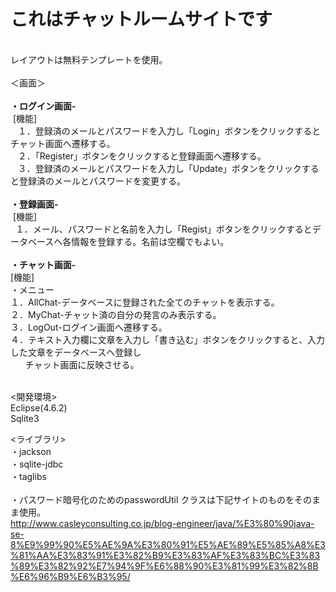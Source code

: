 # これはチャットルームサイトです
<br>
レイアウトは無料テンプレートを使用。
<br><br>
＜画面＞<br><br>
<b>・ログイン画面-</b><br>
  [機能]<br>
    １．登録済のメールとパスワードを入力し「Login」ボタンをクリックするとチャット画面へ遷移する。<br>
    ２．「Register」ボタンをクリックすると登録画面へ遷移する。<br>
    ３．登録済のメールとパスワードを入力し「Update」ボタンをクリックすると登録済のメールとパスワードを変更する。<br>
    <br>
<b>・登録画面-</b><br>
  [機能]<br>
    １．メール、パスワードと名前を入力し「Regist」ボタンをクリックするとデータベースへ各情報を登録する。名前は空欄でもよい。<br><br>
<b>・チャット画面-</b><br>
 [機能]<br>
  ・メニュー<br>
   １．AllChat-データベースに登録された全てのチャットを表示する。<br>
   ２．MyChat-チャット済の自分の発言のみ表示する。<br>
   ３．LogOut-ログイン画面へ遷移する。<br>
   ４．テキスト入力欄に文章を入力し「書き込む」ボタンをクリックすると、入力した文章をデータベースへ登録し<br>
         チャット画面に反映させる。<br><br>
        
<開発環境><br>
Eclipse(4.6.2)<br>
Sqlite3<br>

<ライブラリ><br>
・jackson<br>
・sqlite-jdbc<br>
・taglibs<br>
<br>
・パスワード暗号化のためのpasswordUtil クラスは下記サイトのものをそのまま使用。<br>
http://www.casleyconsulting.co.jp/blog-engineer/java/%E3%80%90java-se-8%E9%99%90%E5%AE%9A%E3%80%91%E5%AE%89%E5%85%A8%E3%81%AA%E3%83%91%E3%82%B9%E3%83%AF%E3%83%BC%E3%83%89%E3%82%92%E7%94%9F%E6%88%90%E3%81%99%E3%82%8B%E6%96%B9%E6%B3%95/<br>
<br>
